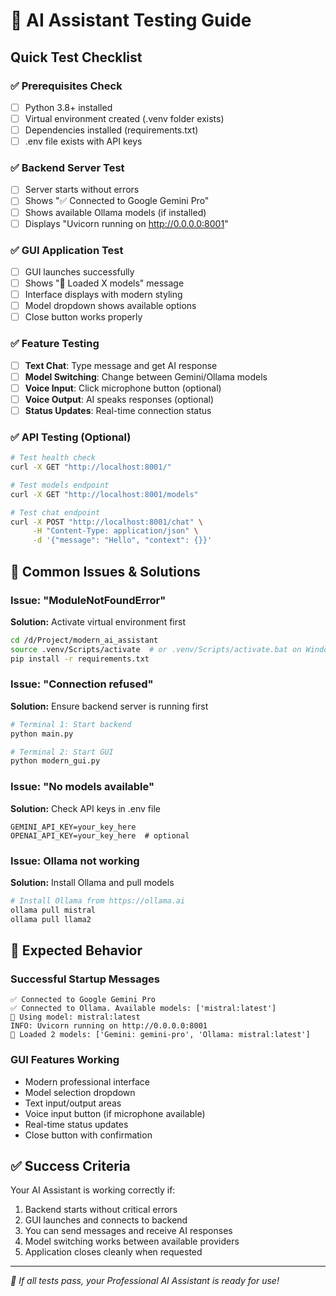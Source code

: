 # 🧪 AI Assistant Testing Guide

## Quick Test Checklist

### ✅ Prerequisites Check
- [ ] Python 3.8+ installed
- [ ] Virtual environment created (.venv folder exists)
- [ ] Dependencies installed (requirements.txt)
- [ ] .env file exists with API keys

### ✅ Backend Server Test
- [ ] Server starts without errors
- [ ] Shows "✅ Connected to Google Gemini Pro"
- [ ] Shows available Ollama models (if installed)
- [ ] Displays "Uvicorn running on http://0.0.0.0:8001"

### ✅ GUI Application Test  
- [ ] GUI launches successfully
- [ ] Shows "🔄 Loaded X models" message
- [ ] Interface displays with modern styling
- [ ] Model dropdown shows available options
- [ ] Close button works properly

### ✅ Feature Testing
- [ ] **Text Chat**: Type message and get AI response
- [ ] **Model Switching**: Change between Gemini/Ollama models
- [ ] **Voice Input**: Click microphone button (optional)
- [ ] **Voice Output**: AI speaks responses (optional)
- [ ] **Status Updates**: Real-time connection status

### ✅ API Testing (Optional)
```bash
# Test health check
curl -X GET "http://localhost:8001/"

# Test models endpoint  
curl -X GET "http://localhost:8001/models"

# Test chat endpoint
curl -X POST "http://localhost:8001/chat" \
     -H "Content-Type: application/json" \
     -d '{"message": "Hello", "context": {}}'
```

## 🐛 Common Issues & Solutions

### Issue: "ModuleNotFoundError"
**Solution:** Activate virtual environment first
```bash
cd /d/Project/modern_ai_assistant
source .venv/Scripts/activate  # or .venv/Scripts/activate.bat on Windows
pip install -r requirements.txt
```

### Issue: "Connection refused" 
**Solution:** Ensure backend server is running first
```bash
# Terminal 1: Start backend
python main.py

# Terminal 2: Start GUI  
python modern_gui.py
```

### Issue: "No models available"
**Solution:** Check API keys in .env file
```env
GEMINI_API_KEY=your_key_here
OPENAI_API_KEY=your_key_here  # optional
```

### Issue: Ollama not working
**Solution:** Install Ollama and pull models
```bash
# Install Ollama from https://ollama.ai
ollama pull mistral
ollama pull llama2
```

## 🎯 Expected Behavior

### **Successful Startup Messages**
```
✅ Connected to Google Gemini Pro
✅ Connected to Ollama. Available models: ['mistral:latest']
🤖 Using model: mistral:latest
INFO: Uvicorn running on http://0.0.0.0:8001
🔄 Loaded 2 models: ['Gemini: gemini-pro', 'Ollama: mistral:latest']
```

### **GUI Features Working**
- Modern professional interface
- Model selection dropdown
- Text input/output areas
- Voice input button (if microphone available)
- Real-time status updates
- Close button with confirmation

## ✅ Success Criteria
Your AI Assistant is working correctly if:
1. Backend starts without critical errors
2. GUI launches and connects to backend
3. You can send messages and receive AI responses
4. Model switching works between available providers
5. Application closes cleanly when requested

---
*🎉 If all tests pass, your Professional AI Assistant is ready for use!*
